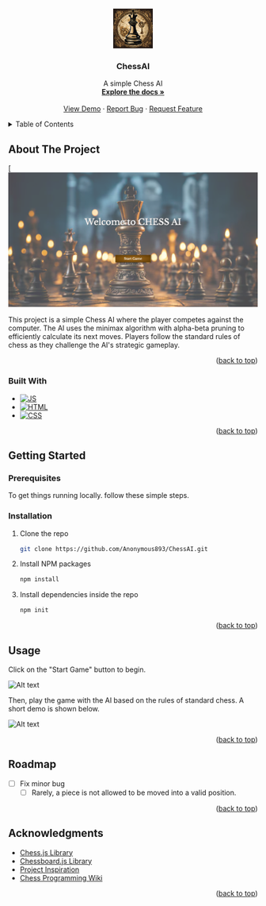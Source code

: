 <!-- PROJECT LOGO -->
<br />
<div align="center">
  <a href="https://github.com/Anonymous893/ChessAI">
    <img src="images/logo.png" alt="Logo" width="80" height="80">
  </a>

<h3 align="center">ChessAI</h3>

  <p align="center">
    A simple Chess AI
    <br />
    <a href="https://github.com/Anonymous893/ChessAI"><strong>Explore the docs »</strong></a>
    <br />
    <br />
    <a href="https://github.com/Anonymous893/ChessAI">View Demo</a>
    ·
    <a href="https://github.com/Anonymous893/ChessAI/issues/new?labels=bug&template=bug-report---.md">Report Bug</a>
    ·
    <a href="https://github.com/Anonymous893/ChessAI/issues/new?labels=enhancement&template=feature-request---.md">Request Feature</a>
  </p>
</div>

<!-- TABLE OF CONTENTS -->
<details>
  <summary>Table of Contents</summary>
  <ol>
    <li>
      <a href="#about-the-project">About The Project</a>
      <ul>
        <li><a href="#built-with">Built With</a></li>
      </ul>
    </li>
    <li>
      <a href="#getting-started">Getting Started</a>
      <ul>
        <li><a href="#prerequisites">Prerequisites</a></li>
        <li><a href="#installation">Installation</a></li>
      </ul>
    </li>
    <li><a href="#usage">Usage</a></li>
    <li><a href="#roadmap">Roadmap</a></li>
    <li><a href="#acknowledgments">Acknowledgments</a></li>
  </ol>
</details>



<!-- ABOUT THE PROJECT -->
## About The Project

[![Product Name Screen Shot][product-screenshot]

This project is a simple Chess AI where the player competes against the computer. The AI uses the minimax algorithm with alpha-beta pruning to efficiently calculate its next moves. Players follow the standard rules of chess as they challenge the AI's strategic gameplay.

<p align="right">(<a href="#readme-top">back to top</a>)</p>

### Built With

* [![JS][JavaScript]][JS-url]
* [![HTML][HTML5]][HTML-url]
* [![CSS][CSS3]][CSS-url]

<p align="right">(<a href="#readme-top">back to top</a>)</p>



<!-- GETTING STARTED -->
## Getting Started

### Prerequisites

To get things running locally. follow these simple steps.

### Installation

1. Clone the repo
   ```sh
   git clone https://github.com/Anonymous893/ChessAI.git
   ```
2. Install NPM packages
   ```sh
   npm install
   ```
3. Install dependencies inside the repo
   ```js
   npm init
   ```

<p align="right">(<a href="#readme-top">back to top</a>)</p>



<!-- USAGE EXAMPLES -->
## Usage

Click on the "Start Game" button to begin.

![Alt text](https://github.com/Anonymous893/ChessAI/blob/master/images/chessIntro.gif)

Then, play the game with the AI based on the rules of standard chess. A short demo
is shown below.

![Alt text](https://github.com/Anonymous893/ChessAI/blob/master/images/chessPlay.gif)

<p align="right">(<a href="#readme-top">back to top</a>)</p>



<!-- ROADMAP -->
## Roadmap

- [ ] Fix minor bug
    - [ ] Rarely, a piece is not allowed to be moved into a valid position.

<p align="right">(<a href="#readme-top">back to top</a>)</p>



<!-- ACKNOWLEDGMENTS -->
## Acknowledgments

* [Chess.js Library](https://github.com/jhlywa/chess.js/blob/master/README.md)
* [Chessboard.js Library](https://chessboardjs.com/)
* [Project Inspiration](https://github.com/lhartikk/simple-chess-ai)
* [Chess Programming Wiki](https://www.chessprogramming.org/Main_Page)

<p align="right">(<a href="#readme-top">back to top</a>)</p>



<!-- MARKDOWN LINKS & IMAGES -->
[product-screenshot]: images/screenshot.png

[JavaScript]: https://img.shields.io/badge/JavaScript-FFD1DC?style=for-the-badge&logo=javascript&logoColor=black
[JS-url]: https://www.javascript.com/
[HTML5]: https://img.shields.io/badge/HTML-957DAD?style=for-the-badge&logo=html5&logoColor=white
[HTML-url]: https://html.com/
[CSS3]: https://img.shields.io/badge/CSS-A2BFFE?&style=for-the-badge&logo=css3&logoColor=white
[CSS-url]: https://developer.mozilla.org/en-US/docs/Web/CSS
